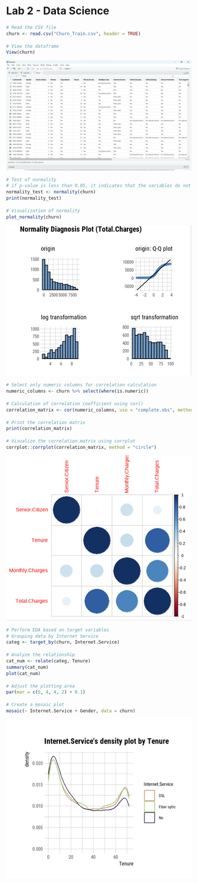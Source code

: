 # Lab 2 - Data Science

```r
# Read the CSV file
churn <- read.csv("Churn_Train.csv", header = TRUE)

# View the dataframe
View(churn)
```
![Churn Dataframe](images/churn_dataframe.png)

```r
# Test of normality
# if p-value is less than 0.05, it indicates that the variables do not follow a normal distribution
normality_test <- normality(churn)
print(normality_test)

# Visualization of normality
plot_normality(churn)
```
![Normality](images/Normality.png)

```r
# Select only numeric columns for correlation calculation
numeric_columns <- churn %>% select(where(is.numeric))

# Calculation of correlation coefficient using cor()
correlation_matrix <- cor(numeric_columns, use = "complete.obs", method = "pearson")

# Print the correlation matrix
print(correlation_matrix)

# Visualize the correlation matrix using corrplot
corrplot::corrplot(correlation_matrix, method = "circle")
```
![Plolt](images/Plot.png)

```r
# Perform EDA based on target variables
# Grouping data by Internet Service
categ <- target_by(churn, Internet.Service)

# Analyze the relationship
cat_num <- relate(categ, Tenure)
summary(cat_num)
plot(cat_num)

# Adjust the plotting area
par(mar = c(5, 4, 4, 2) + 0.1)

# Create a mosaic plot
mosaic(~ Internet.Service + Gender, data = churn)
```
![Mosaic](images/Mosaic.png)